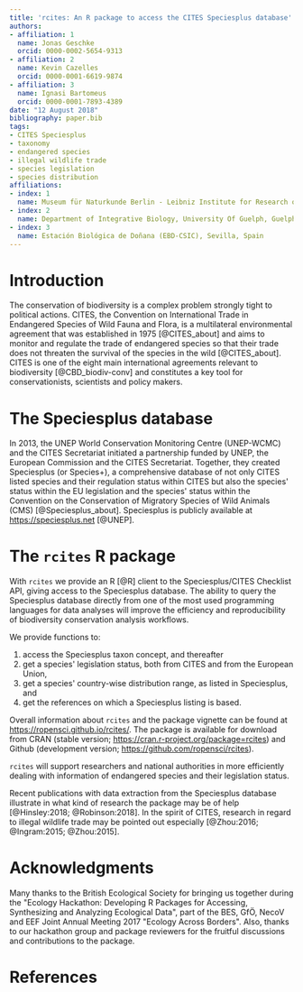 ```yaml
---
title: 'rcites: An R package to access the CITES Speciesplus database'
authors:
- affiliation: 1
  name: Jonas Geschke
  orcid: 0000-0002-5654-9313
- affiliation: 2
  name: Kevin Cazelles
  orcid: 0000-0001-6619-9874
- affiliation: 3
  name: Ignasi Bartomeus
  orcid: 0000-0001-7893-4389
date: "12 August 2018"
bibliography: paper.bib
tags:
- CITES Speciesplus
- taxonomy
- endangered species
- illegal wildlife trade
- species legislation
- species distribution
affiliations:
- index: 1
  name: Museum für Naturkunde Berlin - Leibniz Institute for Research on Evolution and Biodiversity, Berlin, Germany
- index: 2
  name: Department of Integrative Biology, University Of Guelph, Guelph, Ontario, Canada
- index: 3
  name: Estación Biológica de Doñana (EBD-CSIC), Sevilla, Spain
---
```



# Introduction

The conservation of biodiversity is a complex problem strongly tight to political actions. CITES, the Convention on International Trade in Endangered Species of Wild Fauna and Flora, is a multilateral environmental agreement that was established in 1975 [@CITES_about] and aims to monitor and regulate the trade of endangered species so that their trade does not threaten the survival of the species in the wild [@CITES_about]. CITES is one of the eight main international agreements relevant to biodiversity [@CBD_biodiv-conv] and constitutes a key tool for conservationists, scientists and policy makers.

# The Speciesplus database

In 2013, the UNEP World Conservation Monitoring Centre (UNEP-WCMC) and the CITES Secretariat initiated a partnership funded by UNEP, the European Commission and the CITES Secretariat. Together, they created Speciesplus (or Species+), a comprehensive database of not only CITES listed species and their regulation status within CITES but also the species' status within the EU legislation and the species' status within the Convention on the Conservation of Migratory Species of Wild Animals (CMS) [@Speciesplus_about]. Speciesplus is publicly available at https://speciesplus.net [@UNEP].

# The ``rcites`` R package

With ``rcites`` we provide an R [@R] client to the Speciesplus/CITES Checklist API, giving access to the Speciesplus database. The ability to query the Speciesplus database directly from one of the most used programming languages for data analyses will improve the efficiency and reproducibility of biodiversity conservation analysis workflows.

We provide functions to:

1. access the Speciesplus taxon concept, and thereafter
2. get a species' legislation status, both from CITES and from the European Union,
3. get a species' country-wise distribution range, as listed in Speciesplus, and
4. get the references on which a Speciesplus listing is based.

Overall information about `rcites` and the package vignette can be found at https://ropensci.github.io/rcites/. The package is available for download from CRAN (stable version; https://cran.r-project.org/package=rcites) and Github (development version; https://github.com/ropensci/rcites).

``rcites`` will support researchers and national authorities in more efficiently dealing with information of endangered species and their legislation status.

Recent publications with data extraction from the Speciesplus database illustrate in what kind of research the package may be of help [@Hinsley:2018; @Robinson:2018]. In the spirit of CITES, research in regard to illegal wildlife trade may be pointed out especially [@Zhou:2016; @Ingram:2015; @Zhou:2015].


# Acknowledgments

Many thanks to the British Ecological Society for bringing us together during the "Ecology Hackathon: Developing R Packages for Accessing, Synthesizing and Analyzing Ecological Data", part of the BES, GfÖ, NecoV and EEF Joint Annual Meeting 2017 "Ecology Across Borders". Also, thanks to our hackathon group and package reviewers for the fruitful discussions and contributions to the package.


# References
